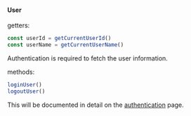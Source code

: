 
#### User

getters:
```ts
const userId = getCurrentUserId()
const userName = getCurrentUserName()
```
Authentication is required to fetch the user information.

methods:
```ts
loginUser()
logoutUser()
```
This will be documented in detail on the [authentication](./4.authentication.md) page.
